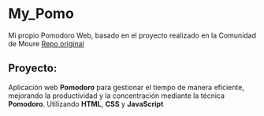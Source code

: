 # My_Pomo
Mi propio Pomodoro Web, basado en el proyecto realizado en la Comunidad de Moure
[Repo original](https://github.com/ProyectosWebComunidadMoureDev/PomodoroWeb)

## Proyecto:
Aplicación web **Pomodoro** para gestionar el tiempo de manera eficiente, mejorando la productividad y la concentración mediante la técnica **Pomodoro**.
Utilizando **HTML**, **CSS** y **JavaScript**

